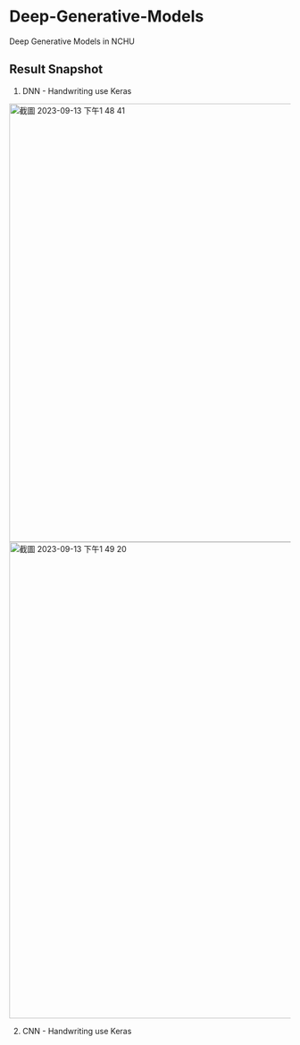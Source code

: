 # Deep-Generative-Models
Deep Generative Models in NCHU


## Result Snapshot
1. DNN - Handwriting use Keras
<img width="784" alt="截圖 2023-09-13 下午1 48 41" src="https://github.com/cuboid0223/Deep-Generative-Models/assets/59163273/3b5c79f7-2a47-4e6a-846b-42b7494bd343">

<img width="852" alt="截圖 2023-09-13 下午1 49 20" src="https://github.com/cuboid0223/Deep-Generative-Models/assets/59163273/c2df1bba-6757-47c2-a7a8-1f78bb77462b">


2. CNN - Handwriting use Keras
